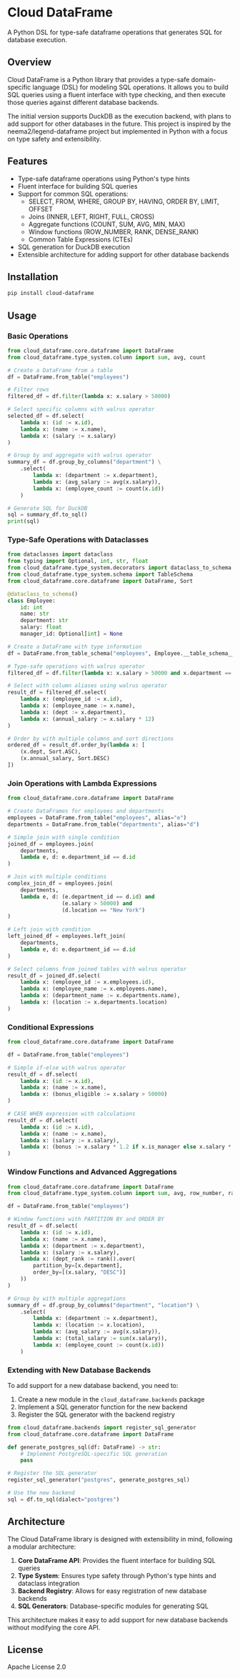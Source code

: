 # Cloud DataFrame

A Python DSL for type-safe dataframe operations that generates SQL for database execution.

## Overview

Cloud DataFrame is a Python library that provides a type-safe domain-specific language (DSL) for modeling SQL operations. It allows you to build SQL queries using a fluent interface with type checking, and then execute those queries against different database backends.

The initial version supports DuckDB as the execution backend, with plans to add support for other databases in the future. This project is inspired by the neema2/legend-dataframe project but implemented in Python with a focus on type safety and extensibility.

## Features

- Type-safe dataframe operations using Python's type hints
- Fluent interface for building SQL queries
- Support for common SQL operations:
  - SELECT, FROM, WHERE, GROUP BY, HAVING, ORDER BY, LIMIT, OFFSET
  - Joins (INNER, LEFT, RIGHT, FULL, CROSS)
  - Aggregate functions (COUNT, SUM, AVG, MIN, MAX)
  - Window functions (ROW_NUMBER, RANK, DENSE_RANK)
  - Common Table Expressions (CTEs)
- SQL generation for DuckDB execution
- Extensible architecture for adding support for other database backends

## Installation

```bash
pip install cloud-dataframe
```

## Usage

### Basic Operations

```python
from cloud_dataframe.core.dataframe import DataFrame
from cloud_dataframe.type_system.column import sum, avg, count

# Create a DataFrame from a table
df = DataFrame.from_table("employees")

# Filter rows
filtered_df = df.filter(lambda x: x.salary > 50000)

# Select specific columns with walrus operator
selected_df = df.select(
    lambda x: (id := x.id),
    lambda x: (name := x.name),
    lambda x: (salary := x.salary)
)

# Group by and aggregate with walrus operator
summary_df = df.group_by_columns("department") \
    .select(
        lambda x: (department := x.department),
        lambda x: (avg_salary := avg(x.salary)),
        lambda x: (employee_count := count(x.id))
    )

# Generate SQL for DuckDB
sql = summary_df.to_sql()
print(sql)
```

### Type-Safe Operations with Dataclasses

```python
from dataclasses import dataclass
from typing import Optional, int, str, float
from cloud_dataframe.type_system.decorators import dataclass_to_schema
from cloud_dataframe.type_system.schema import TableSchema
from cloud_dataframe.core.dataframe import DataFrame, Sort

@dataclass_to_schema()
class Employee:
    id: int
    name: str
    department: str
    salary: float
    manager_id: Optional[int] = None

# Create a DataFrame with type information
df = DataFrame.from_table_schema("employees", Employee.__table_schema__)

# Type-safe operations with walrus operator
filtered_df = df.filter(lambda x: x.salary > 50000 and x.department == "Engineering")

# Select with column aliases using walrus operator
result_df = filtered_df.select(
    lambda x: (employee_id := x.id),
    lambda x: (employee_name := x.name),
    lambda x: (dept := x.department),
    lambda x: (annual_salary := x.salary * 12)
)

# Order by with multiple columns and sort directions
ordered_df = result_df.order_by(lambda x: [
    (x.dept, Sort.ASC),
    (x.annual_salary, Sort.DESC)
])
```

### Join Operations with Lambda Expressions

```python
from cloud_dataframe.core.dataframe import DataFrame

# Create DataFrames for employees and departments
employees = DataFrame.from_table("employees", alias="e")
departments = DataFrame.from_table("departments", alias="d")

# Simple join with single condition
joined_df = employees.join(
    departments,
    lambda e, d: e.department_id == d.id
)

# Join with multiple conditions
complex_join_df = employees.join(
    departments,
    lambda e, d: (e.department_id == d.id) and 
                 (e.salary > 50000) and 
                 (d.location == "New York")
)

# Left join with condition
left_joined_df = employees.left_join(
    departments,
    lambda e, d: e.department_id == d.id
)

# Select columns from joined tables with walrus operator
result_df = joined_df.select(
    lambda x: (employee_id := x.employees.id),
    lambda x: (employee_name := x.employees.name),
    lambda x: (department_name := x.departments.name),
    lambda x: (location := x.departments.location)
)
```

### Conditional Expressions

```python
from cloud_dataframe.core.dataframe import DataFrame

df = DataFrame.from_table("employees")

# Simple if-else with walrus operator
result_df = df.select(
    lambda x: (id := x.id),
    lambda x: (name := x.name),
    lambda x: (bonus_eligible := x.salary > 50000)
)

# CASE WHEN expression with calculations
result_df = df.select(
    lambda x: (id := x.id),
    lambda x: (name := x.name),
    lambda x: (salary := x.salary),
    lambda x: (bonus := x.salary * 1.2 if x.is_manager else x.salary * 1.1 if x.age > 40 else x.salary)
)
```

### Window Functions and Advanced Aggregations

```python
from cloud_dataframe.core.dataframe import DataFrame
from cloud_dataframe.type_system.column import sum, avg, row_number, rank, dense_rank

df = DataFrame.from_table("employees")

# Window functions with PARTITION BY and ORDER BY
result_df = df.select(
    lambda x: (id := x.id),
    lambda x: (name := x.name),
    lambda x: (department := x.department),
    lambda x: (salary := x.salary),
    lambda x: (dept_rank := rank().over(
        partition_by=[x.department],
        order_by=[(x.salary, "DESC")]
    ))
)

# Group by with multiple aggregations
summary_df = df.group_by_columns("department", "location") \
    .select(
        lambda x: (department := x.department),
        lambda x: (location := x.location),
        lambda x: (avg_salary := avg(x.salary)),
        lambda x: (total_salary := sum(x.salary)),
        lambda x: (employee_count := count(x.id))
    )
```

### Extending with New Database Backends

To add support for a new database backend, you need to:

1. Create a new module in the `cloud_dataframe.backends` package
2. Implement a SQL generator function for the new backend
3. Register the SQL generator with the backend registry

```python
from cloud_dataframe.backends import register_sql_generator
from cloud_dataframe.core.dataframe import DataFrame

def generate_postgres_sql(df: DataFrame) -> str:
    # Implement PostgreSQL-specific SQL generation
    pass

# Register the SQL generator
register_sql_generator("postgres", generate_postgres_sql)

# Use the new backend
sql = df.to_sql(dialect="postgres")
```

## Architecture

The Cloud DataFrame library is designed with extensibility in mind, following a modular architecture:

1. **Core DataFrame API**: Provides the fluent interface for building SQL queries
2. **Type System**: Ensures type safety through Python's type hints and dataclass integration
3. **Backend Registry**: Allows for easy registration of new database backends
4. **SQL Generators**: Database-specific modules for generating SQL

This architecture makes it easy to add support for new database backends without modifying the core API.

## License

Apache License 2.0

